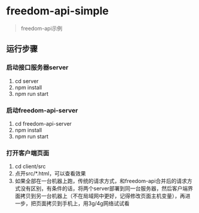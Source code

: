 # freedom-api-simple
>freedom-api示例

## 运行步骤

### 启动接口服务器server
1. cd server
2. npm install
3. npm run start

### 启动freedom-api-server
1. cd freedom-api-server
2. npm install 
3. npm run start

### 打开客户端页面
1. cd client/src
2. 点开src/*.html，可以查看效果
3. 如果全部在一台机器上跑，传统的请求方式，和freedom-api合并后的请求方式没有区别，有条件的话，将两个server部署到同一台服务器，然后客户端界面拷贝到另一台机器上（不在局域网中更好，记得修改页面主机变量），再进一步，把页面拷贝到手机上，用3g/4g网络试试看
